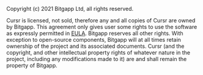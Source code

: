 Copyright (c) 2021 Bitgapp Ltd, all rights reserved.

Cursr is licensed, not sold, therefore any and all copies of Cursr are owned by Bitgapp. This agreement only gives user some rights to use the software as expressly permitted in [EULA](www.cursr.app/eula). Bitgapp reserves all other rights. With exception to open-source components, Bitgapp will at all times retain ownership of the project and its associated documents. Cursr (and the copyright, and other intellectual property rights of whatever nature in the project, including any modifications made to it) are and shall remain the property of Bitgapp.
